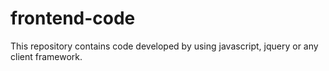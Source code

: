 # frontend-code
This repository contains code developed by using javascript, jquery or any client framework.
